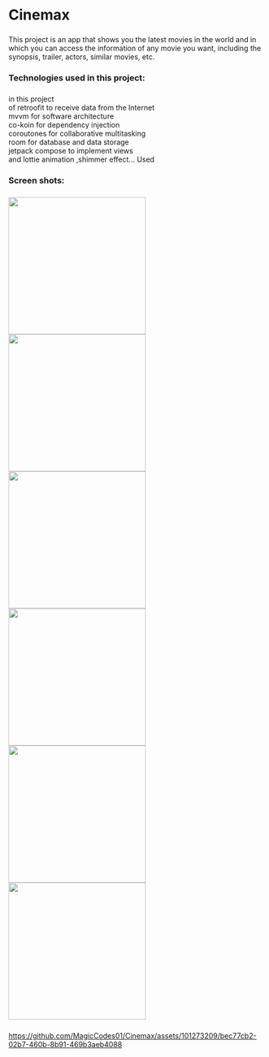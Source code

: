 <h1 align="left">Cinemax</h1>

###

<p align="left">This project is an app that shows you the latest movies in the world and in which you can access the information of any movie you want, including the synopsis, trailer, actors, similar movies, etc.</p>

###

<h3 align="left">Technologies used in this project:</h3>

###


<p align="left">in this project<br>of retroofit to receive data from the Internet<br>mvvm for software architecture<br>co-koin for dependency injection<br>coroutones for collaborative multitasking<br>room for database and data storage<br>jetpack compose to implement views<br> and lottie animation ,shimmer effect... Used</p>

###

<h3 align="left">Screen shots:</h3>

###

<p float="left">
  <img src="https://s8.uupload.ir/files/photo_3_2023-03-23_09-53-23_5wnc.jpg" width="270" />
  <img src="https://s8.uupload.ir/files/photo_4_2023-03-23_09-53-23_256v.jpg" width="270" />
  <img src="https://s8.uupload.ir/files/photo_5_2023-03-23_09-53-23_l06m.jpg" width="270" />
  <img src="https://s8.uupload.ir/files/photo_6_2023-03-23_09-53-23_r1ot.jpg" width="270" />
  <img src="https://s8.uupload.ir/files/photo_7_2023-03-23_09-53-23_cxla.jpg" width="270" />
  <img src="https://s8.uupload.ir/files/photo_8_2023-03-23_09-53-23_ct4z.jpg" width="270" />
 
</p>

###


https://github.com/MagicCodes01/Cinemax/assets/101273209/bec77cb2-02b7-460b-8b91-469b3aeb4088


###
